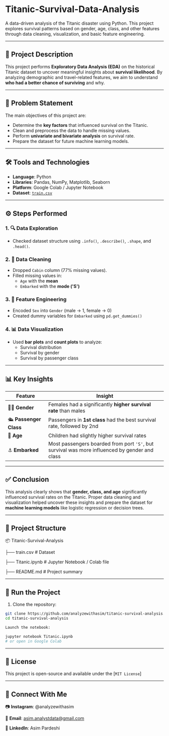 # Titanic-Survival-Data-Analysis
A data-driven analysis of the Titanic disaster using Python. This project explores survival patterns based on gender, age, class, and other features through data cleaning, visualization, and basic feature engineering.

---

## 📘 Project Description

This project performs **Exploratory Data Analysis (EDA)** on the historical Titanic dataset to uncover meaningful insights about **survival likelihood**. By analyzing demographic and travel-related features, we aim to understand **who had a better chance of surviving** and why.

---

## 🎯 Problem Statement

The main objectives of this project are:

- Determine the **key factors** that influenced survival on the Titanic.
- Clean and preprocess the data to handle missing values.
- Perform **univariate and bivariate analysis** on survival rate.
- Prepare the dataset for future machine learning models.

---

## 🛠️ Tools and Technologies

- **Language**: Python  
- **Libraries**: Pandas, NumPy, Matplotlib, Seaborn  
- **Platform**: Google Colab / Jupyter Notebook  
- **Dataset**: [`train.csv`](https://www.kaggle.com/competitions/titanic/data)

---

## ⚙️ Steps Performed

### 1. 🔍 Data Exploration
- Checked dataset structure using `.info()`, `.describe()`, `.shape`, and `.head()`.

### 2. 🧹 Data Cleaning
- Dropped `Cabin` column (77% missing values).
- Filled missing values in:
  - `Age` with the **mean**
  - `Embarked` with the **mode ('S')**

### 3. 🧮 Feature Engineering
- Encoded `Sex` into `Gender` (male → 1, female → 0)
- Created dummy variables for `Embarked` using `pd.get_dummies()`

### 4. 📊 Data Visualization
- Used **bar plots** and **count plots** to analyze:
  - Survival distribution
  - Survival by gender
  - Survival by passenger class

---

## 📊 Key Insights

| Feature             | Insight                                                                 |
|---------------------|-------------------------------------------------------------------------|
| 🧍‍♀️ **Gender**          | Females had a significantly **higher survival rate** than males         |
| 🛳️ **Passenger Class** | Passengers in **1st class** had the best survival rate, followed by 2nd |
| 👶 **Age**             | Children had slightly higher survival rates                            |
| ⚓ **Embarked**        | Most passengers boarded from port `'S'`, but survival was more influenced by gender and class |

---

## ✅ Conclusion

This analysis clearly shows that **gender, class, and age** significantly influenced survival rates on the Titanic. Proper data cleaning and visualization helped uncover these insights and prepare the dataset for **machine learning models** like logistic regression or decision trees.

---

## 📁 Project Structure

📦 Titanic-Survival-Analysis

├── train.csv # Dataset

├── Titanic.ipynb # Jupyter Notebook / Colab file

├── README.md # Project summary


---

## 🚀 Run the Project

1. Clone the repository:
```bash
git clone https://github.com/analyzewithasim/titanic-survival-analysis.git
cd titanic-survival-analysis

Launch the notebook:

jupyter notebook Titanic.ipynb
# or open in Google Colab
```
---

## 📄 License
This project is open-source and available under the [`MIT License`]

---
## 🤝 Connect With Me
📷 **Instagram**: @analyzewithasim

📧 **Email**: asim.analystdata@gmail.com

💼 **LinkedIn**: Asim Pardeshi




